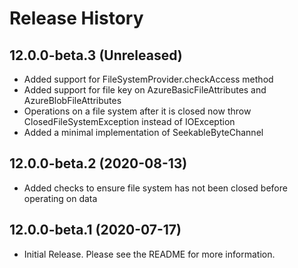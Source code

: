 # Release History

## 12.0.0-beta.3 (Unreleased)
- Added support for FileSystemProvider.checkAccess method
- Added support for file key on AzureBasicFileAttributes and AzureBlobFileAttributes
- Operations on a file system after it is closed now throw ClosedFileSystemException instead of IOException
- Added a minimal implementation of SeekableByteChannel

## 12.0.0-beta.2 (2020-08-13)
- Added checks to ensure file system has not been closed before operating on data

## 12.0.0-beta.1 (2020-07-17)
- Initial Release. Please see the README for more information.
